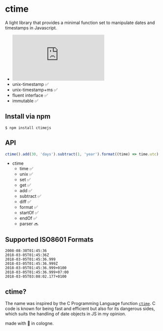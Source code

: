 # ctime

A light library that provides a minimal function set to manipulate dates and timestamps in Javascript.

* [![gzip size](http://img.badgesize.io/https://unpkg.com/ctimejs/dist/ctime.min.js?compression=gzip)](https://unpkg.com/ctimejs/dist/ctime.min.js)
* unix-timestamp ✅
* unix-timestamp+ms ✅
* fluent interface ✅
* immutable ✅

## Install via npm

```
$ npm install ctimejs
```

## API

```js
ctime().add(30, 'days').subtract(1, 'year').format((time) => time.utc)
```

- ctime
    - time ✅
    - unix ✅
    - set ✅
    - get ✅
    - add ✅
    - subtract ✅
    - diff ✅
    - format ✅
    - startOf ✅
    - endOf ✅
    - parser 🔜

## Supported ISO8601 Formats

```
2008-08-30T01:45:36
2018-03-05T01:45:36Z
2018-03-05T01:45:36.999
2018-03-05T01:45:36.999Z
2018-03-05T01:45:36.999+0100
2018-03-05T01:45:36.999+07:00
2018-03-05T03:08:02.177+0100
```


<!-- ## ES6 Module

- date
- time
- set
- add
- subtract
- format

```js
import {date, time, format} from 'ctime';

// now time
time() // 1543826404199 (2018-12-03T08:40:04.199Z)

// init with unix
date(534236400) // native date object

// init with unix+ms
date(534236400000) // native date object

// Man takes first steps on the Moon
format(-14159040, (date) => date.utc) // "1969-07-21T02:56:00.000Z"
``` -->

## ctime?
The name was inspired by the C Programming Language function [`ctime`](https://en.wikipedia.org/wiki/C_date_and_time_functions "Wikipedia C Date and Time Functions"). C code is known for being fast and efficient but also for its dangerous sides, which suits the handling of date objects in JS in my opinion.

made with 💙 in cologne.
